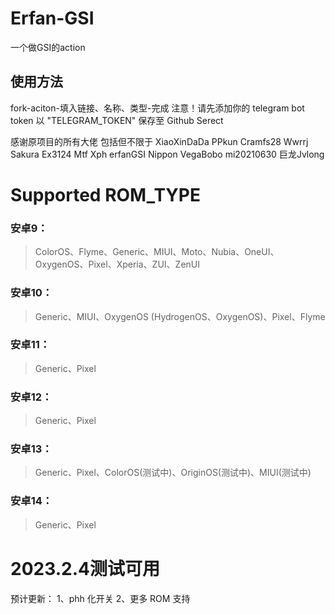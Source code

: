 # Erfan-GSI
一个做GSI的action  

## 使用方法
fork-aciton-填入链接、名称、类型-完成
注意！请先添加你的 telegram bot token 以 "TELEGRAM_TOKEN" 保存至 Github Serect

感谢原项目的所有大佬 包括但不限于 XiaoXinDaDa PPkun Cramfs28 Wwrrj Sakura Ex3124 Mtf Xph erfanGSI Nippon VegaBobo mi20210630 巨龙Jvlong 

# Supported ROM_TYPE
### 安卓9： 
> ColorOS、Flyme、Generic、MIUI、Moto、Nubia、OneUI、OxygenOS、Pixel、Xperia、ZUI、ZenUI
### 安卓10：
>Generic、MIUI、OxygenOS (HydrogenOS、OxygenOS)、Pixel、Flyme
### 安卓11：
> Generic、Pixel
### 安卓12：
> Generic、Pixel
### 安卓13：
> Generic、Pixel、ColorOS(测试中)、OriginOS(测试中)、MIUI(测试中)
### 安卓14：
> Generic、Pixel
# 2023.2.4测试可用

预计更新：
1、phh 化开关
2、更多 ROM 支持
